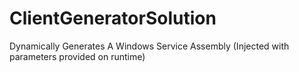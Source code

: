 # ClientGeneratorSolution
 Dynamically Generates A Windows Service Assembly (Injected with parameters provided on runtime)
